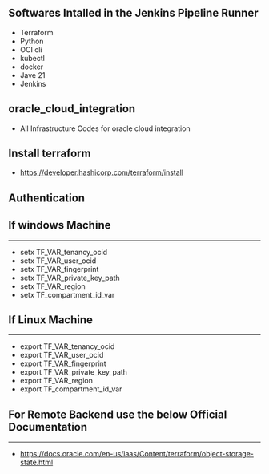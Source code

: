 ## Softwares Intalled in the Jenkins Pipeline Runner
- Terraform
- Python 
- OCI cli
- kubectl 
- docker
- Jave 21
- Jenkins

## oracle_cloud_integration
- All Infrastructure Codes for oracle cloud integration

## Install terraform 
- https://developer.hashicorp.com/terraform/install

## Authentication 

## If windows Machine
------------------
- setx TF_VAR_tenancy_ocid <Mention the tenacy id>
- setx TF_VAR_user_ocid <Mention the user ocid>
- setx TF_VAR_fingerprint <Mention the fingerprint>
- setx TF_VAR_private_key_path <Mention the private key path >
- setx TF_VAR_region <Mention the region>
- setx TF_compartment_id_var <Mention the compartment id>

## If Linux Machine
-----------------
- export TF_VAR_tenancy_ocid <Mention the tenacy id>
- export TF_VAR_user_ocid <Mention the user ocid>
- export TF_VAR_fingerprint <Mention the fingerprint>
- export TF_VAR_private_key_path <Mention the private key path >
- export TF_VAR_region <Mention the region>
- export TF_compartment_id_var <Mention the compartment id>

## For Remote Backend use the below Official Documentation 
-------------------------------------------------------
- https://docs.oracle.com/en-us/iaas/Content/terraform/object-storage-state.html

